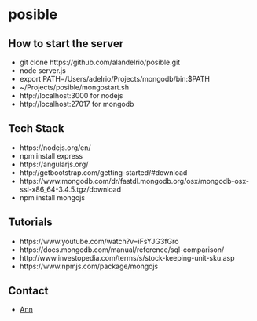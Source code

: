 <!DOCTYPE html>
<html>
<head>
</head>
<body>

# posible

<h2>How to start the server</h2>
<ul>
<li> git clone https://github.com/alandelrio/posible.git</li>
<li> node server.js</li>
<li>export PATH=/Users/adelrio/Projects/mongodb/bin:$PATH</li>
<li>~/Projects/posible/mongostart.sh</li>
<li>http://localhost:3000 for nodejs</li>
<li>http://localhost:27017 for mongodb</li>
</ul>

<h2>Tech Stack</h2>
<ul>
<li>https://nodejs.org/en/</li>
<li>npm install express</li>
<li>https://angularjs.org/</li>
<li>http://getbootstrap.com/getting-started/#download</li>
<li>https://www.mongodb.com/dr/fastdl.mongodb.org/osx/mongodb-osx-ssl-x86_64-3.4.5.tgz/download</li>
<li>npm install mongojs</li>
</ul>

<h2>Tutorials</h2>
<ul>
<li>https://www.youtube.com/watch?v=iFsYJG3fGro</li>
<li>https://docs.mongodb.com/manual/reference/sql-comparison/</li>
<li>http://www.investopedia.com/terms/s/stock-keeping-unit-sku.asp</li>
<li>https://www.npmjs.com/package/mongojs</li>
</ul>

<h2>Contact</h2>
<ul>
<li><a href="mailto:delrio_alan@yahoo.com">Ann</a></li>
</ul>

</body>
</html>

